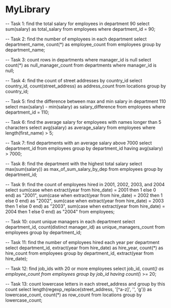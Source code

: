 # MyLibrary
-- Task 1: find the total salary for employees in department 90
select sum(salary) as total_salary
from employees
where department_id = 90;

-- Task 2: find the number of employees in each department
select department_name, count(*) as employee_count
from employees
group by department_name;

-- Task 3: count rows in departments where manager_id is null
select count(*) as null_manager_count
from departments
where manager_id is null;

-- Task 4: find the count of street addresses by country_id
select country_id, count(street_address) as address_count
from locations
group by country_id;

-- Task 5: find the difference between max and min salary in department 110
select max(salary) - min(salary) as salary_difference
from employees
where department_id = 110;

-- Task 6: find the average salary for employees with names longer than 5 characters
select avg(salary) as average_salary
from employees
where length(first_name) > 5;

-- Task 7: find departments with an average salary above 7000
select department_id
from employees
group by department_id
having avg(salary) > 7000;

-- Task 8: find the department with the highest total salary
select max(sum(salary)) as max_of_sum_salary_by_dep
from employees
group by department_id;

-- Task 9: find the count of employees hired in 2001, 2002, 2003, and 2004
select 
    sum(case when extract(year from hire_date) = 2001 then 1 else 0 end) as "2001",
    sum(case when extract(year from hire_date) = 2002 then 1 else 0 end) as "2002",
    sum(case when extract(year from hire_date) = 2003 then 1 else 0 end) as "2003",
    sum(case when extract(year from hire_date) = 2004 then 1 else 0 end) as "2004"
from employees;

-- Task 10: count unique managers in each department
select department_id, count(distinct manager_id) as unique_managers_count
from employees
group by department_id;

-- Task 11: find the number of employees hired each year per department
select department_id, extract(year from hire_date) as hire_year, count(*) as hire_count
from employees
group by department_id, extract(year from hire_date);

-- Task 12: find job_ids with 20 or more employees
select job_id, count(*) as employee_count
from employees
group by job_id
having count(*) >= 20;

-- Task 13: count lowercase letters in each street_address and group by this count
select length(regexp_replace(street_address, '[^a-z]', '', 'g')) as lowercase_count, 
       count(*) as row_count
from locations
group by lowercase_count;
